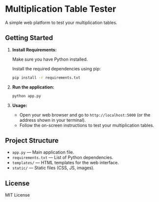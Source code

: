 # Multiplication Table Tester

A simple web platform to test your multiplication tables.

## Getting Started

1. **Install Requirements:**

   Make sure you have Python installed.

   Install the required dependencies using pip:

   ```bash
   pip install -r requirements.txt
   ```

2. **Run the application:**

   ```bash
   python app.py
   ```

3. **Usage:**

   - Open your web browser and go to `http://localhost:5000` (or the address shown in your terminal).
   - Follow the on-screen instructions to test your multiplication tables.

## Project Structure

- `app.py` — Main application file.
- `requirements.txt` — List of Python dependencies.
- `templates/` — HTML templates for the web interface.
- `static/` — Static files (CSS, JS, images).

## License

MIT License